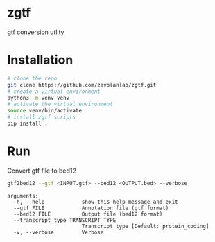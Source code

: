 # zgtf
gtf conversion utlity

# Installation

```bash
# clone the repo
git clone https://github.com/zavolanlab/zgtf.git
# create a virtual environment
python3 -m venv venv
# activate the virtual environment
source venv/bin/activate
# install zgtf scripts
pip install .
```

# Run

Convert gtf file to bed12
```bash
gtf2bed12 --gtf <INPUT.gtf> --bed12 <OUTPUT.bed> --verbose
```

```
arguments:
  -h, --help            show this help message and exit
  --gtf FILE            Annotation file (gtf format)
  --bed12 FILE          Output file (bed12 format)
  --transcript_type TRANSCRIPT_TYPE
                        Transcript type [Default: protein_coding]
  -v, --verbose         Verbose
  ```